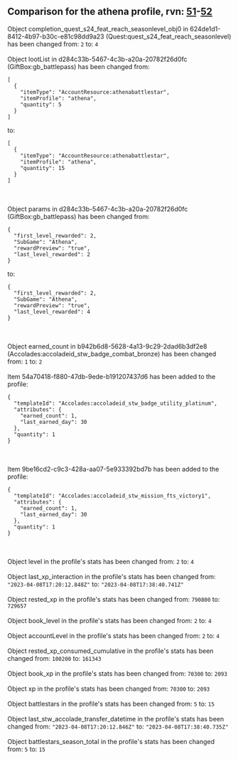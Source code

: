 ## Comparison for the athena profile, rvn: [51](https://github.com/PRO100KatYT/FortniteProfileRevisions/tree/main/profiles/athena/51%20athena.json)-[52](https://github.com/PRO100KatYT/FortniteProfileRevisions/tree/main/profiles/athena/52%20athena.json)

Object completion_quest_s24_feat_reach_seasonlevel_obj0 in 624de1d1-8412-4b97-b30c-e81c98dd9a23 (Quest:quest_s24_feat_reach_seasonlevel) has been changed from: `2` to: `4`
<br><br>
Object lootList in d284c33b-5467-4c3b-a20a-20782f26d0fc (GiftBox:gb_battlepass) has been changed from:

```
[
  {
    "itemType": "AccountResource:athenabattlestar",
    "itemProfile": "athena",
    "quantity": 5
  }
]
```

to:

```
[
  {
    "itemType": "AccountResource:athenabattlestar",
    "itemProfile": "athena",
    "quantity": 15
  }
]
```

<br><br>
Object params in d284c33b-5467-4c3b-a20a-20782f26d0fc (GiftBox:gb_battlepass) has been changed from:

```
{
  "first_level_rewarded": 2,
  "SubGame": "Athena",
  "rewardPreview": "true",
  "last_level_rewarded": 2
}
```

to:

```
{
  "first_level_rewarded": 2,
  "SubGame": "Athena",
  "rewardPreview": "true",
  "last_level_rewarded": 4
}
```

<br><br>
Object earned_count in b942b6d8-5628-4a13-9c29-2dad6b3df2e8 (Accolades:accoladeid_stw_badge_combat_bronze) has been changed from: `1` to: `2`
<br><br>
Item 54a70418-f880-47db-9ede-b191207437d6 has been added to the profile:

```
{
  "templateId": "Accolades:accoladeid_stw_badge_utility_platinum",
  "attributes": {
    "earned_count": 1,
    "last_earned_day": 30
  },
  "quantity": 1
}
```

<br><br>
Item 9be16cd2-c9c3-428a-aa07-5e933392bd7b has been added to the profile:

```
{
  "templateId": "Accolades:accoladeid_stw_mission_fts_victory1",
  "attributes": {
    "earned_count": 1,
    "last_earned_day": 30
  },
  "quantity": 1
}
```

<br><br>
Object level in the profile's stats has been changed from: `2` to: `4`
<br><br>
Object last_xp_interaction in the profile's stats has been changed from: `"2023-04-08T17:20:12.848Z"` to: `"2023-04-08T17:38:40.741Z"`
<br><br>
Object rested_xp in the profile's stats has been changed from: `790800` to: `729657`
<br><br>
Object book_level in the profile's stats has been changed from: `2` to: `4`
<br><br>
Object accountLevel in the profile's stats has been changed from: `2` to: `4`
<br><br>
Object rested_xp_consumed_cumulative in the profile's stats has been changed from: `100200` to: `161343`
<br><br>
Object book_xp in the profile's stats has been changed from: `70300` to: `2093`
<br><br>
Object xp in the profile's stats has been changed from: `70300` to: `2093`
<br><br>
Object battlestars in the profile's stats has been changed from: `5` to: `15`
<br><br>
Object last_stw_accolade_transfer_datetime in the profile's stats has been changed from: `"2023-04-08T17:20:12.846Z"` to: `"2023-04-08T17:38:40.735Z"`
<br><br>
Object battlestars_season_total in the profile's stats has been changed from: `5` to: `15`
<br><br>
